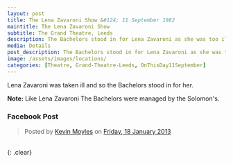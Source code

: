 ```yaml
---
layout: post
title: The Lena Zavaroni Show &#124; 11 September 1982
maintitle: The Lena Zavaroni Show
subtitle: The Grand Theatre, Leeds
description: The Bachelors stood in for Lena Zavaroni as she was too ill to perform.
media: Details
post_description: The Bachelors stood in for Lena Zavaroni as she was too ill to perform.
image: /assets/images/locations/
categories: [Theatre, Grand-Theatre-Leeds, OnThisDay11September]
---
```


Lena Zavaroni was taken ill and so the Bachelors stood in for her.

**Note:** Like Lena Zavaroni The Bachelors were managed by the Solomon's.

### Facebook Post
<div id="fb-root"></div>
<script async defer crossorigin="anonymous" src="https://connect.facebook.net/en_GB/sdk.js#xfbml=1&version=v7.0" nonce="4k11A7lD"></script>

<div class="fb-post" data-href="https://www.facebook.com/photo/?fbid=4751383516114&amp;set=gm.465445873516065" data-show-text="true" data-width=""><blockquote cite="https://www.facebook.com/photo.php?fbid=4751383516114&amp;set=gm.465445873516065&amp;type=3" class="fb-xfbml-parse-ignore">Posted by <a href="#" role="button">Kevin Moyles</a> on&nbsp;<a href="https://www.facebook.com/photo.php?fbid=4751383516114&amp;set=gm.465445873516065&amp;type=3">Friday, 18 January 2013</a></blockquote></div>

<br />{: .clear}

<style>
.post-title {color: #dcdcdc;}
h1[itemprop="name headline"]::after {color: #000000; white-space: pre; content: "\A The Bachelors Show";}
</style>

